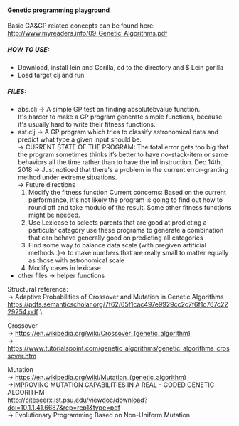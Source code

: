 #### Genetic programming playground

Basic GA&GP related concepts can be found here:
http://www.myreaders.info/09_Genetic_Algorithms.pdf

##### HOW TO USE:
- Download, install lein and Gorilla, cd to the directory and $ Lein gorilla 
- Load target clj and run

##### FILES:
- abs.clj -> A simple GP test on finding absolutebvalue function. \
It's harder to make a GP program generate simple functions, because it's usually hard to write their fitness functions.
- ast.clj -> A GP program which tries to classify astronomical data and predict what type a given input should be. 
 \
-> CURRENT STATE OF THE PROGRAM: 
The total error gets too big that the program sometimes thinks it’s better to have no-stack-item or same behaviors all the time rather than to have the in1 instruction. 
Dec 14th, 2018 => Just noticed that there's a problem in the current error-granting method under extreme situations.
 \
-> Future directions
    1. Modify the fitness function
    Current concerns: Based on the current performance, it's not likely the program is going to find out how to round off and take modulo of the result. Some other fitness functions might be needed. 
    2. Use Lexicase to selects parents that are good at predicting a particular category use these programs to generate a combination that can behave generally good on predicting all categories
    3. Find some way to balance data scale (with pregiven artificial methods..)-> to make numbers that are really small to matter equally as those with astronomical scale
    4. Modify cases in lexicase
- other files -> helper functions



Structural reference:\
-> Adaptive Probabilities of Crossover and Mutation in Genetic Algorithms\
https://pdfs.semanticscholar.org/7f62/05f1cac497e9929cc2c7f6f1c767c2229254.pdf \

Crossover\
-> https://en.wikipedia.org/wiki/Crossover_(genetic_algorithm) \
-> https://www.tutorialspoint.com/genetic_algorithms/genetic_algorithms_crossover.htm


Mutation\
-> https://en.wikipedia.org/wiki/Mutation_(genetic_algorithm) \
->IMPROVING MUTATION CAPABILITIES IN A REAL - CODED GENETIC ALGORITHM\
 http://citeseerx.ist.psu.edu/viewdoc/download?doi=10.1.1.41.6687&rep=rep1&type=pdf \
-> Evolutionary Programming Based on Non-Uniform Mutation
